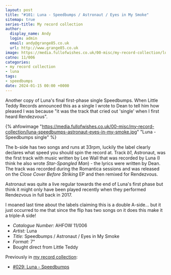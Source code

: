 ```yaml
---
layout: post
title: "#101: Luna - Speedbumps / Astronaut / Eyes in My Smoke"
sitemap: true
series-title: My record collection
author:
  display_name: Andy
  login: admin
  email: andy@grange85.co.uk
  url: http://www.grange85.co.uk
image: https://media.fullofwishes.co.uk/00-misc/my-record-collection/luna-speedbumps-astronaut-eyes-in-my-smoke.jpg
catno: 11/006
categories:
- my record collection
- luna
tags:
- speedbumps
date: 2024-01-15 00:00 +0000
---
```

Another copy of Luna's final first-phase single Speedbumps. When Little Teddy Records announced this as a single I wrote to Dean to tell him how pleased I was because "it was the track that cried out 'single' when I first heard Rendezvous".

{% ahfowimage "https://media.fullofwishes.co.uk/00-misc/my-record-collection/luna-speedbumps-astronaut-eyes-in-my-smoke.jpg" "Luna - Speedbumps single" %}

The b-side has two songs and runs at 33rpm, luckily the label clearly declares what speed you should spin the record at. Track _b1_, Astronaut, was the first track with music written by Lee Wall that was recorded by Luna (I think he also wrote _Star-Spangled Man_) - the lyrics were written by Dean. The track was recorded during the Romantica sessions and was released on the _Close Cover Before Striking_ EP and then remixed for Rendezvous.

<!--more-->

Astronaut was quite a live regular towards the end of Luna's first phase but think it might only have been played recently when they performed Rendezvous in full back in 2017.

I moaned last time about the labels claiming this is a double A-side... but it just occurred to me that since the flip has two songs on it does this make it a triple-A side!

 - *Catalogue Number:* AHFOW 11/006
 - *Artist:* Luna
 - *Title:* Speedbumps / Astronaut / Eyes in My Smoke
 - *Format:* 7"
 - Bought direct from Little Teddy

Previously in [my record collection](/category/my-record-collection):
 - [#029: Luna - Speedbumps](/2023/04/27/my-record-collection-029-luna-speedbumps/)
